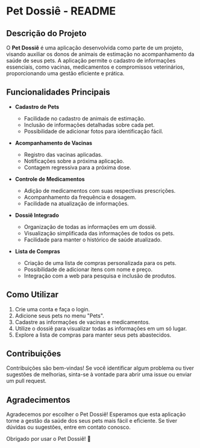 # Pet Dossiê - README

## Descrição do Projeto

O **Pet Dossiê** é uma aplicação desenvolvida como parte de um projeto, visando auxiliar os donos de animais de estimação no acompanhamento da saúde de seus pets. A aplicação permite o cadastro de informações essenciais, como vacinas, medicamentos e compromissos veterinários, proporcionando uma gestão eficiente e prática.

## Funcionalidades Principais

- **Cadastro de Pets**
  - Facilidade no cadastro de animais de estimação.
  - Inclusão de informações detalhadas sobre cada pet.
  - Possibilidade de adicionar fotos para identificação fácil.

- **Acompanhamento de Vacinas**
  - Registro das vacinas aplicadas.
  - Notificações sobre a próxima aplicação.
  - Contagem regressiva para a próxima dose.

- **Controle de Medicamentos**
  - Adição de medicamentos com suas respectivas prescrições.
  - Acompanhamento da frequência e dosagem.
  - Facilidade na atualização de informações.

- **Dossiê Integrado**
  - Organização de todas as informações em um dossiê.
  - Visualização simplificada das informações de todos os pets.
  - Facilidade para manter o histórico de saúde atualizado.

- **Lista de Compras**
  - Criação de uma lista de compras personalizada para os pets.
  - Possibilidade de adicionar itens com nome e preço.
  - Integração com a web para pesquisa e inclusão de produtos.

## Como Utilizar
1. Crie uma conta e faça o login.
2. Adicione seus pets no menu "Pets".
3. Cadastre as informações de vacinas e medicamentos.
4. Utilize o dossiê para visualizar todas as informações em um só lugar.
5. Explore a lista de compras para manter seus pets abastecidos.

## Contribuições

Contribuições são bem-vindas! Se você identificar algum problema ou tiver sugestões de melhorias, sinta-se à vontade para abrir uma issue ou enviar um pull request.

## Agradecimentos

Agradecemos por escolher o Pet Dossiê! Esperamos que esta aplicação torne a gestão da saúde dos seus pets mais fácil e eficiente. Se tiver dúvidas ou sugestões, entre em contato conosco.

Obrigado por usar o Pet Dossiê! 🐾
